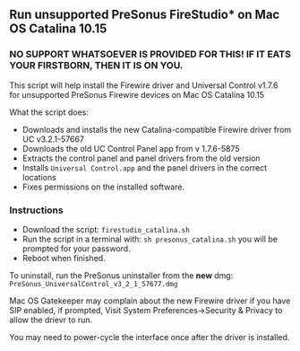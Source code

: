 ## Run unsupported PreSonus FireStudio* on Mac OS Catalina 10.15

### NO SUPPORT WHATSOEVER IS PROVIDED FOR THIS! IF IT EATS YOUR FIRSTBORN, THEN IT IS ON YOU.

This script will help install the Firewire driver and Universal Control v1.7.6  
for unsupported PreSonus Firewire devices on Mac OS Catalina 10.15  

What the script does:
* Downloads and installs the new Catalina-compatible Firewire driver from UC v3.2.1-57667
* Downloads the old UC Control Panel app from v 1.7.6-5875
* Extracts the control panel and panel drivers from the old version
* Installs `Universal Control.app` and the panel drivers in the correct locations
* Fixes permissions on the installed software.

### Instructions
* Download the script: `firestudio_catalina.sh`
* Run the script in a terminal with: `sh presonus_catalina.sh` you will be prompted for your password.
* Reboot when finished.

To uninstall, run the PreSonus uninstaller from the **new** dmg:  
 `PreSonus_UniversalControl_v3_2_1_57677.dmg`

Mac OS Gatekeeper may complain about the new Firewire driver if you have SIP enabled, if prompted, Visit System Preferences->Security & Privacy to allow the drievr to run.  

You may need to power-cycle the interface once after the driver is installed. 



